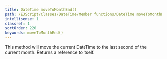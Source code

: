```yaml
---
title: DateTime moveToMonthEnd()
path: /EJScript/Classes/DateTime/Member functions/DateTime moveToMonthEnd()
intellisense: 1
classref: 1
sortOrder: 220
keywords: moveToMonthEnd()
---
```


This method will move the current DateTime to the last second of the current month. Returns a reference to itself.


